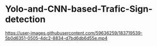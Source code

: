 # Yolo-and-CNN-based-Trafic-Sign-detection





https://user-images.githubusercontent.com/59636259/183719539-5b0d6351-0505-4dc2-8834-d7bd6db6d55e.mp4

